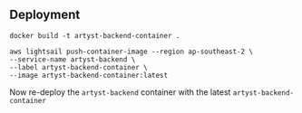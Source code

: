 ## Deployment
```
docker build -t artyst-backend-container .

aws lightsail push-container-image --region ap-southeast-2 \
--service-name artyst-backend \
--label artyst-backend-container \
--image artyst-backend-container:latest
```

Now re-deploy the `artyst-backend` container with the latest `artyst-backend-container`
